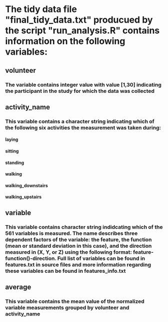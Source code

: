 # The tidy data file "final_tidy_data.txt" producued by the script "run_analysis.R" contains information on the following variables:

## volunteer
### The variable contains integer value with value [1,30] indicating the participant in the study for which the data was collected

## activity_name
### This variable contains a character string indicating which of the following six activities the measurement was taken during: 
#### laying
#### sitting
#### standing
#### walking
#### walking_downstairs
#### walking_upstairs

## variable
### This variable contains character string indidcating which of the 561 variables is measured. The name describes three dependent factors of the variable: the feature, the function (mean or standard deviation in this case), and the direction measured in (X, Y, or Z) using the following format: feature-function()-direction. Full list of variables can be found in features.txt in source files and more information regarding these variables can be found in features_info.txt

## average
### This variable contains the mean value of the normalized variable measurements grouped by volunteer and activity_name